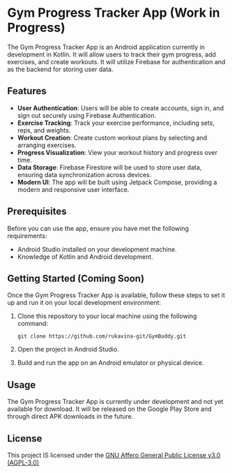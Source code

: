 # Gym Progress Tracker App (Work in Progress)

The Gym Progress Tracker App is an Android application currently in development in Kotlin. It will allow users to track their gym progress, add exercises, and create workouts. 
It will utilize Firebase for authentication and as the backend for storing user data.

## Features

- **User Authentication**: Users will be able to create accounts, sign in, and sign out securely using Firebase Authentication.
- **Exercise Tracking**: Track your exercise performance, including sets, reps, and weights.
- **Workout Creation**: Create custom workout plans by selecting and arranging exercises.
- **Progress Visualization**: View your workout history and progress over time.
- **Data Storage**: Firebase Firestore will be used to store user data, ensuring data synchronization across devices.
- **Modern UI**: The app will be built using Jetpack Compose, providing a modern and responsive user interface.

## Prerequisites

Before you can use the app, ensure you have met the following requirements:

- Android Studio installed on your development machine.
- Knowledge of Kotlin and Android development.

## Getting Started (Coming Soon)

Once the Gym Progress Tracker App is available, follow these steps to set it up and run it on your local development environment:

1. Clone this repository to your local machine using the following command:

   ```shell
   git clone https://github.com/rukavina-git/GymBuddy.git

2. Open the project in Android Studio.

3. Build and run the app on an Android emulator or physical device.

## Usage

The Gym Progress Tracker App is currently under development and not yet available for download. It will be released on the Google Play Store and through direct APK downloads in the future.

## License

This project IS licensed under the [GNU Affero General Public License v3.0 (AGPL-3.0)](LICENSE)
